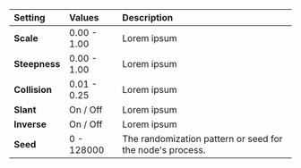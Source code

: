 | Setting       | Values          | Description |
| :------------ | :-------------- | :---------- |
| **Scale**     | 0.00 - 1.00     | Lorem ipsum |
| **Steepness** | 0.00 - 1.00     | Lorem ipsum |
| **Collision** | 0.01 - 0.25     | Lorem ipsum |
| **Slant**     | On / Off | Lorem ipsum |
| **Inverse**   | On / Off | Lorem ipsum |
| **Seed**      | 0 - 128000      | The randomization pattern or seed for the node's process. |
